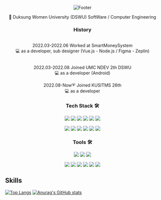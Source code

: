 
<div align="center">
  
  ![Footer](https://capsule-render.vercel.app/api?type=waving&color=auto&height=200&section=footer&text=Shin%20Min%20%20Seo%20)
  
🏫 Duksung Women University (DSWU) SoftWare / Computer Engineering

### History
<br>
2022.03-2022.06 Worked at SmartMoneySystem<br> 💻 as a developer, sub designer (Vue.js - Node.js / Figma - Zeplin)
<br>
<br>

2022.03-2022.08 Joined UMC NDEV 2th DSWU<br> 💻 as a developer (Android)
<br>
<br>
2022.08-Now➰ Joined KUSITMS 26th<br> 💻 as a developer 
<br>
  
### Tech Stack 🛠️
<img src="https://img.shields.io/badge/Kotlin-7F52FF?style=flat-square&logo=Kotlin&logoColor=white"/> 
<img src="https://img.shields.io/badge/Java-007396?style=flat-square&logo=Java&logoColor=white"/> 
<img src="https://img.shields.io/badge/C-A8B9CC?style=flat-square&logo=C&logoColor=black"/>
<img src="https://img.shields.io/badge/c++-00599C?style=flat-square&logo=c%2B%2B&logoColor=white"/>
<img src="https://img.shields.io/badge/Python-3776AB?style=flat-square&logo=Python&logoColor=white"/> 
<img src="https://img.shields.io/badge/JavaScript-F7DF1E?style=flat-square&logo=JavaScript&logoColor=black"/>  <p>
<img src="https://img.shields.io/badge/MySQL-4479A1?style=flat-square&logo=MySQL&logoColor=white"/>
<img src="https://img.shields.io/badge/HTML5-E34F26?style=flat-square&logo=HTML5&logoColor=white"/>
<img src="https://img.shields.io/badge/CSS3-1572B6?style=flat-square&logo=CSS3&logoColor=white"/>
<img src="https://img.shields.io/badge/Django-092E20?style=flat-square&logo=Django&logoColor=white"/>
<img src="https://img.shields.io/badge/node.js-339933?style=flat-square&logo=Node.js&logoColor=white"/>
<img src="https://img.shields.io/badge/bootstrap-7952B3?styleflat-square&logo=bootstrap&logoColor=white">
  
  ### Tools 🛠️
<img src="https://img.shields.io/badge/VSCode-007ACC?style=flat-square&logo=Visual Studio Code&logoColor=white"/>
<img src="https://img.shields.io/badge/Eclipse IDE-2C2255?style=flat-square&logo=Eclipse IDE&logoColor=white"/>
<img src="https://img.shields.io/badge/PyCharm-000000?style=flat-square&logo=PyCharm&logoColor=white"/> <p>
<img src="https://img.shields.io/badge/IntelliJ IDEA-000000?style=flat-square&logo=IntelliJ IDEA&logoColor=white"/>
<img src="https://img.shields.io/badge/Android Studio-3DDC84?style=flat-square&logo=Android Studio&logoColor=white"/>
<img src="https://img.shields.io/badge/GitLab-000000?style=flat-square&logo=GitLab&logoColor=white"/>
<img src="https://img.shields.io/badge/GitHub-000000?style=flat-square&logo=GitHub&logoColor=white"/>
<img src="https://img.shields.io/badge/Slack-4A154B?style=flat-square&logo=Slack&logoColor=white"/>
<img src="https://img.shields.io/badge/Notion-000000?style=flat-square&logo=Notion&logoColor=white"/>

</div>



<!--
**MinseoShindor/MinseoShindor** is a ✨ _special_ ✨ repository because its `README.md` (this file) appears on your GitHub profile.

Here are some ideas to get you started:

- 🔭 I’m currently working on ...
- 🌱 I’m currently learning ...
- 👯 I’m looking to collaborate on ...
- 🤔 I’m looking for help with ...
- 💬 Ask me about ...
- 📫 How to reach me: ...
- 😄 Pronouns: ...
- ⚡ Fun fact: ...
-->

<div align="left">

## Skills

[![Top Langs](https://github-readme-stats.vercel.app/api/top-langs/?username=MinseoShindor&layout=compact)](https://github.com/MinseoShindor/github-readme-stats)
[![Anurag's GitHub stats](https://github-readme-stats.vercel.app/api?username=MinseoShindor)](https://github.com/MinseoShindor/github-readme-stats)
</div>

